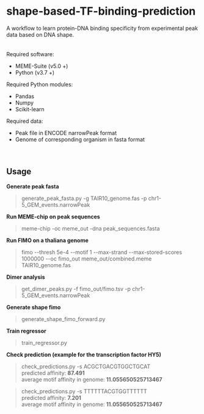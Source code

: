 # shape-based-TF-binding-prediction
A workflow to learn protein-DNA binding specificity from experimental peak data based on DNA shape.  
<br><br>
Required software:  
- MEME-Suite (v5.0 +)  
- Python (v3.7 +)  

Required Python modules:  
- Pandas  
- Numpy  
- Scikit-learn  

Required data:  
- Peak file in ENCODE narrowPeak format  
- Genome of corresponding organism in fasta format  
<br><br>

## Usage

**Generate peak fasta**  
>generate_peak_fasta.py -g TAIR10_genome.fas -p chr1-5_GEM_events.narrowPeak

**Run MEME-chip on peak sequences**  
>meme-chip -oc meme_out -dna peak_sequences.fasta

**Run FIMO on a thaliana genome**  
>fimo --thresh 5e-4 --motif 1 --max-strand --max-stored-scores 1000000 --oc fimo_out meme_out/combined.meme TAIR10_genome.fas

**Dimer analysis**  
>get_dimer_peaks.py -f fimo_out/fimo.tsv -p chr1-5_GEM_events.narrowPeak

**Generate shape fimo**  
>generate_shape_fimo_forward.py

**Train regressor**  
>train_regressor.py  

**Check prediction (example for the transcription factor HY5)**  

>check_predictions.py -s ACGCTGACGTGGCTGCAT  
>predicted affinity: **87.491**  
>average motif affinity in genome: **11.055650525713467**  

>check_predictions.py -s TTTTTTACGTGGTTTTTT  
>predicted affinity: **7.201**  
>average motif affinity in genome: **11.055650525713467**  
